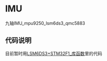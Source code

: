 # IMU
九轴IMU_mpu9250_lsm6ds3_qmc5883

## 代码说明

目前暂时用[LSM6DS3+STM32F1_库函数](https://github.com/c3277250996rb/IMU/tree/main/LSM6DS3%2BSTM32F1_库函数)里的代码

